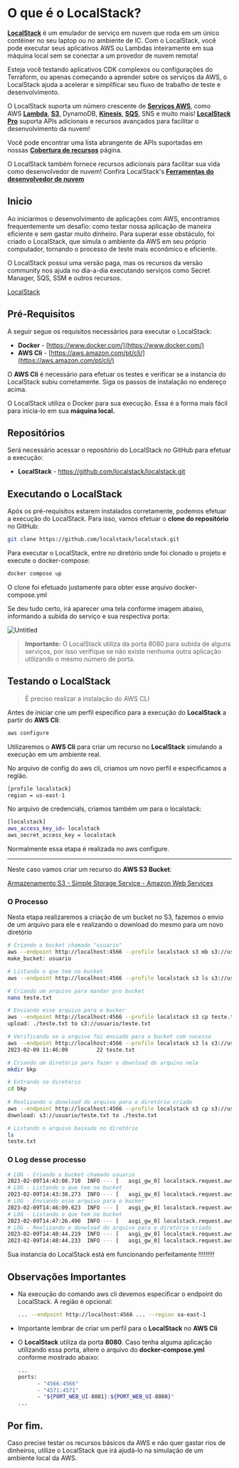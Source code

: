 # O que é o LocalStack?

**[LocalStack](https://localstack.cloud/)** é um emulador de serviço em nuvem que roda em um único contêiner no seu laptop ou no ambiente de IC. Com o LocalStack, você pode executar seus aplicativos AWS ou Lambdas inteiramente em sua máquina local sem se conectar a um provedor de nuvem remota!

Esteja você testando aplicativos CDK complexos ou configurações do Terraform, ou apenas começando a aprender sobre os serviços da AWS, o LocalStack ajuda a acelerar e simplificar seu fluxo de trabalho de teste e desenvolvimento.

O LocalStack suporta um número crescente de **[Serviços AWS](https://docs.localstack.cloud/user-guide/aws/)**, como AWS **[Lambda](https://docs.localstack.cloud/user-guide/aws/lambda/)**, **[S3](https://docs.localstack.cloud/user-guide/aws/s3/)**, DynamoDB, **[Kinesis](https://docs.localstack.cloud/user-guide/aws/kinesis/)**, **[SQS](https://docs.localstack.cloud/user-guide/aws/sqs/)**, SNS e muito mais! **[LocalStack Pro](https://localstack.cloud/pricing)** suporta APIs adicionais e recursos avançados para facilitar o desenvolvimento da nuvem!

Você pode encontrar uma lista abrangente de APIs suportadas em nossas **[Cobertura de recursos](https://docs.localstack.cloud/user-guide/aws/feature-coverage/)** página.

O LocalStack também fornece recursos adicionais para facilitar sua vida como desenvolvedor de nuvem! Confira LocalStack's **[Ferramentas do desenvolvedor de nuvem](https://docs.localstack.cloud/user-guide/tools/)**

## Inicio

Ao iniciarmos o desenvolvimento de aplicações com AWS, encontramos frequentemente um desafio: como testar nossa aplicação de maneira eficiente e sem gastar muito dinheiro. Para superar esse obstáculo, foi criado o LocalStack, que simula o ambiente da AWS em seu próprio computador, tornando o processo de teste mais econômico e eficiente.

O LocalStack possui uma versão paga, mas os recursos da versão community nos ajuda no dia-a-dia executando serviços como Secret Manager, SQS, SSM e outros recursos.

[LocalStack](https://localstack.cloud/)

## Pré-Requisitos

A seguir segue os requisitos necessários para executar o LocalStack:

- **Docker** - [https://www.docker.com/](https://www.docker.com/)
- **AWS Cli** - [https://aws.amazon.com/pt/cli/](https://aws.amazon.com/pt/cli/)

O **AWS Cli** é necessário para efetuar os testes e verificar se a instancia do LocalStack subiu corretamente. Siga os passos de instalação no endereço acima.

O LocalStack utiliza o Docker para sua execução. Essa é a forma mais fácil para inicia-lo em sua **máquina local.**

## Repositórios

Será necessário acessar o repositório do LocalStack no GitHub para efetuar a execução:

- **LocalStack** - https://github.com/localstack/localstack.git

## Executando o LocalStack

Após os pré-requisitos estarem instalados corretamente, podemos efetuar a execução do LocalStack. Para isso, vamos efetuar o **clone do repositório** no GitHub:

```bash
git clone https://github.com/localstack/localstack.git
```

Para executar o LocalStack, entre no diretório onde foi clonado o projeto e execute o docker-compose:

```bash
docker compose up 
```

O clone foi efetuado justamente para obter esse arquivo docker-compose.yml

Se deu tudo certo, irá aparecer uma tela conforme imagem abaixo, informando a subida do serviço e sua respectiva porta:

![Untitled](localstat.png)

> **Importante:** O LocalStack utiliza da porta 8080 para subida de alguns serviços, por isso verifique se não existe nenhuma outra aplicação utilizando o mesmo número de porta.

## Testando o LocalStack

> É preciso realizar a instalação do AWS CLI

Antes de iniciar crie um perfil especifico para a execução do **LocalStack** a partir do **AWS Cli**:

```bash
aws configure
```

Utilizaremos o **AWS Cli** para criar um recurso no **LocalStack** simulando a execução em um ambiente real.

No arquivo de config do aws cli, criamos um novo perfil e especificamos a região.

```bash
[profile localstack]
region = us-east-1
```

No arquivo de credencials, criamos também um para o localstack:

```bash
[localstack]
aws_access_key_id= localstack
aws_secret_access_key = localstack
```

Normalmente essa etapa é realizada no aws configure.

---
Neste caso vamos criar um recurso do **AWS S3 Bucket**:

[Armazenamento S3 - Simple Storage Service - Amazon Web Services](https://aws.amazon.com/pt/s3/)

### O Processo

Nesta etapa realizaremos a criação de um bucket no S3, fazemos o envio de um arquivo para ele e realizando o download do mesmo para um novo diretório

```bash
# Criando o bucket chamado "usuario"
aws --endpoint http://localhost:4566 --profile localstack s3 mb s3://usuario
make_bucket: usuario

# Listando o que tem no bucket
aws --endpoint http://localhost:4566 --profile localstack s3 ls s3://usuario

# Criando um arquivo para mandar pro bucket
nano teste.txt  

# Enviando esse arquivo para o bucker       
aws --endpoint http://localhost:4566 --profile localstack s3 cp teste.txt s3://usuario
upload: ./teste.txt to s3://usuario/teste.txt 

# Verificando se o arquivo foi enviado para o bucket com sucesso
aws --endpoint http://localhost:4566 --profile localstack s3 ls s3://usuario          
2023-02-09 11:46:09         22 teste.txt

# Criando um diretório para fazer o download do arquivo nele               
mkdir bkp

# Entrando no diretório          
cd bkp  
                     
# Realizando o donwload do arquivo para o diretório criado
aws --endpoint http://localhost:4566 --profile localstack s3 cp s3://usuario/teste.txt .
download: s3://usuario/teste.txt to ./teste.txt     

# Listando o arquivo baixado no diretório         
ls    
teste.txt
```

### O Log desse processo

```bash
# LOG - Criando o bucket chamado usuario
2023-02-09T14:43:08.710  INFO --- [   asgi_gw_0] localstack.request.aws     : AWS s3.CreateBucket => 200
# LOG - Listando o que tem no bucket
2023-02-09T14:43:38.273  INFO --- [   asgi_gw_0] localstack.request.aws     : AWS s3.ListObjectsV2 => 200
# LOG - Enviando esse arquivo para o bucker       
2023-02-09T14:46:09.623  INFO --- [   asgi_gw_0] localstack.request.aws     : AWS s3.PutObject => 200
# LOG - Listando o que tem no bucket
2023-02-09T14:47:26.490  INFO --- [   asgi_gw_0] localstack.request.aws     : AWS s3.ListObjectsV2 => 200
# LOG - Realizando o donwload do arquivo para o diretório criado
2023-02-09T14:48:44.219  INFO --- [   asgi_gw_0] localstack.request.aws     : AWS s3.HeadObject => 200
2023-02-09T14:48:44.233  INFO --- [   asgi_gw_0] localstack.request.aws     : AWS s3.GetObject => 200
```

Sua instancia do LocalStack está em funcionando perfeitamente !!!!!!!!!

## Observações Importantes

- Na execução do comando aws cli devemos especificar o endpoint do LocalStack. A região é opcional:

    ```bash
    ... --endpoint http://localhost:4566 ... --region sa-east-1
    ```

- Importante lembrar de criar um perfil para o **LocalStack** no **AWS Cli**
- O **LocalStack** utiliza da porta **8080**. Caso tenha alguma aplicação utilizando essa porta, altere o arquivo do **docker-compose.yml** conforme mostrado abaixo:

    ```bash
    ...
    ports:
          - "4566:4566"
          - "4571:4571"
          - "${PORT_WEB_UI-8081}:${PORT_WEB_UI-8080}"
    ...
    ```

## Por fim.

Caso precise testar os recursos básicos da AWS e não quer gastar rios de dinheiros, utilize o LocalStack que irá ajudá-lo na simulação de um ambiente local da AWS.
